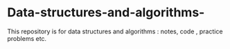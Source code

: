# Data-structures-and-algorithms-
This repository is for data structures and algorithms : notes, code , practice problems etc. 